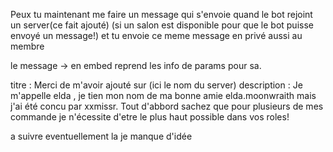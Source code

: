 Peux tu maintenant me faire un message qui s'envoie quand le bot rejoint un server(ce fait ajouté) (si un salon est disponible pour que le bot puisse envoyé un message!) et tu envoie ce meme message en privé aussi au membre


le message -> en embed reprend les info de params pour sa.

titre : Merci de m'avoir ajouté sur (ici le nom du server)
description : 
Je m'appelle elda , je tien mon nom de ma bonne amie elda.moonwraith mais j'ai été concu par xxmissr.
Tout d'abbord sachez que pour plusieurs de mes commande je n'écessite d'etre le plus haut possible dans vos  roles! 


a suivre eventuellement la je manque d'idée
